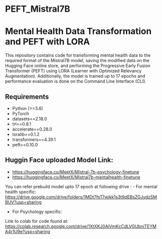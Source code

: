 # PEFT_Mistral7B

# Mental Health Data Transformation and PEFT with LORA

This repository contains code for transforming mental health data to the required format of the Mistral7B model, saving the modified data on the Hugging Face online store, and performing the Progressive Early Fusion Transformer (PEFT) using LORA (Learner with Optimized Relevancy Augmentation). Additionally, the model is trained up to 17 epochs and performance evaluation is done on the Command Line Interface (CLI).

## Requirements

- Python (>=3.6)
- PyTorch
- datasets==2.18.0
- trl==0.8.1
- accelerate==0.28.0
- loralib==0.1.2
- transformers==4.39.1
- peft==0.10.0

## Huggin Face uploaded Model Link: 
- https://huggingface.co/MeetX/Mistral-7b-psychology-finetune
- https://huggingface.co/MeetX/Mistral7b-mentalhealth-finetune

You can refer prebuild model upto 17 epoch at following drive : - For mental health specific: https://drive.google.com/drive/folders/1MDt7fsT7wjkk1s3t9dEBsZGJydzSMBUV?usp=sharing
- For Psychology specific: 

Link to colab for code found at: https://colab.research.google.com/drive/1XtXKJ0AjVmKcCdLVGUbniTEYMA4r1U9e?usp=sharing  

